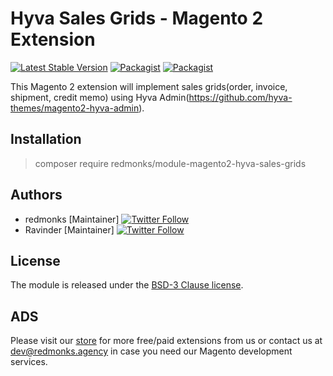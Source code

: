 # Hyva Sales Grids - Magento 2 Extension 

[![Latest Stable Version](https://img.shields.io/packagist/v/redmonks/module-magento2-hyva-sales-grids.svg?style=flat-square)](https://packagist.org/packages/redmonks/module-magento2-hyva-sales-grids)  [![Packagist](https://img.shields.io/packagist/dt/redmonks/module-magento2-hyva-sales-grids.svg?style=flat-square)](https://packagist.org/packages/redmonks/module-magento2-hyva-sales-grids/stats) [![Packagist](https://img.shields.io/packagist/dm/redmonks/module-magento2-hyva-sales-grids.svg?style=flat-square)](https://packagist.org/packages/redmonks/module-magento2-hyva-sales-grids/stats)

This Magento 2 extension will implement sales grids(order, invoice, shipment, credit memo) using Hyva Admin(https://github.com/hyva-themes/magento2-hyva-admin).


## Installation

> composer require redmonks/module-magento2-hyva-sales-grids


## Authors

- redmonks [Maintainer] [![Twitter Follow](https://img.shields.io/twitter/follow/_redmonks.svg?style=social)](https://twitter.com/_redmonks)
- Ravinder [Maintainer] [![Twitter Follow](https://img.shields.io/twitter/follow/_iAmRav.svg?style=social)](https://twitter.com/_iAmRav)


## License

The module is released under the [BSD-3 Clause license](https://github.com/hyva-themes/magento2-hyva-admin/blob/main/LICENSE.txt).

## ADS

Please visit our [store](https://redchamps.com) for more free/paid extensions from us or contact us at dev@redmonks.agency in case you need our Magento development services.
